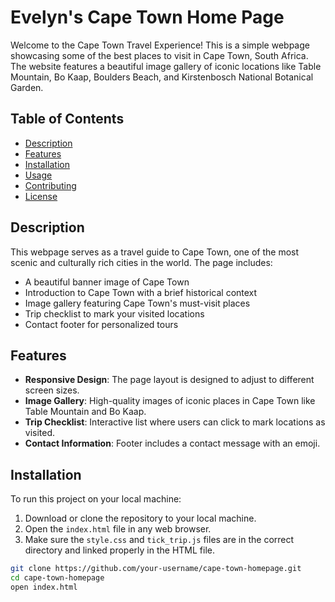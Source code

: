 # Evelyn's Cape Town Home Page

Welcome to the Cape Town Travel Experience! This is a simple webpage showcasing some of the best places to visit in Cape Town, South Africa. The website features a beautiful image gallery of iconic locations like Table Mountain, Bo Kaap, Boulders Beach, and Kirstenbosch National Botanical Garden. 

## Table of Contents

- [Description](#description)
- [Features](#features)
- [Installation](#installation)
- [Usage](#usage)
- [Contributing](#contributing)
- [License](#license)

## Description

This webpage serves as a travel guide to Cape Town, one of the most scenic and culturally rich cities in the world. The page includes:
- A beautiful banner image of Cape Town
- Introduction to Cape Town with a brief historical context
- Image gallery featuring Cape Town's must-visit places
- Trip checklist to mark your visited locations
- Contact footer for personalized tours

## Features

- **Responsive Design**: The page layout is designed to adjust to different screen sizes.
- **Image Gallery**: High-quality images of iconic places in Cape Town like Table Mountain and Bo Kaap.
- **Trip Checklist**: Interactive list where users can click to mark locations as visited.
- **Contact Information**: Footer includes a contact message with an emoji.

## Installation

To run this project on your local machine:

1. Download or clone the repository to your local machine.
2. Open the `index.html` file in any web browser.
3. Make sure the `style.css` and `tick_trip.js` files are in the correct directory and linked properly in the HTML file.

```bash
git clone https://github.com/your-username/cape-town-homepage.git
cd cape-town-homepage
open index.html
